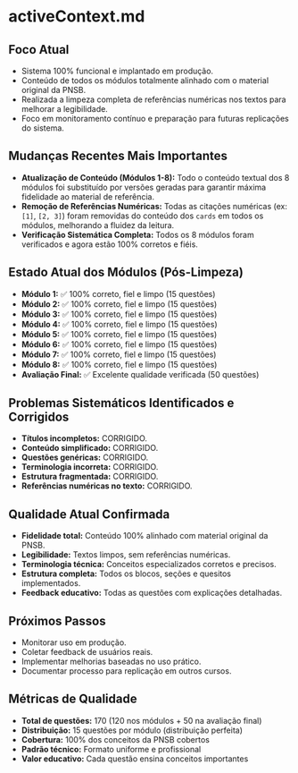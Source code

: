 # activeContext.md

## Foco Atual
- Sistema 100% funcional e implantado em produção.
- Conteúdo de todos os módulos totalmente alinhado com o material original da PNSB.
- Realizada a limpeza completa de referências numéricas nos textos para melhorar a legibilidade.
- Foco em monitoramento contínuo e preparação para futuras replicações do sistema.

## Mudanças Recentes Mais Importantes
- **Atualização de Conteúdo (Módulos 1-8):** Todo o conteúdo textual dos 8 módulos foi substituído por versões geradas para garantir máxima fidelidade ao material de referência.
- **Remoção de Referências Numéricas:** Todas as citações numéricas (ex: `[1]`, `[2, 3]`) foram removidas do conteúdo dos `cards` em todos os módulos, melhorando a fluidez da leitura.
- **Verificação Sistemática Completa:** Todos os 8 módulos foram verificados e agora estão 100% corretos e fiéis.

## Estado Atual dos Módulos (Pós-Limpeza)
- **Módulo 1:** ✅ 100% correto, fiel e limpo (15 questões)
- **Módulo 2:** ✅ 100% correto, fiel e limpo (15 questões)  
- **Módulo 3:** ✅ 100% correto, fiel e limpo (15 questões)
- **Módulo 4:** ✅ 100% correto, fiel e limpo (15 questões)
- **Módulo 5:** ✅ 100% correto, fiel e limpo (15 questões)
- **Módulo 6:** ✅ 100% correto, fiel e limpo (15 questões)
- **Módulo 7:** ✅ 100% correto, fiel e limpo (15 questões)
- **Módulo 8:** ✅ 100% correto, fiel e limpo (15 questões)
- **Avaliação Final:** ✅ Excelente qualidade verificada (50 questões)

## Problemas Sistemáticos Identificados e Corrigidos
- **Títulos incompletos:** CORRIGIDO.
- **Conteúdo simplificado:** CORRIGIDO.
- **Questões genéricas:** CORRIGIDO.
- **Terminologia incorreta:** CORRIGIDO.
- **Estrutura fragmentada:** CORRIGIDO.
- **Referências numéricas no texto:** CORRIGIDO.

## Qualidade Atual Confirmada
- **Fidelidade total:** Conteúdo 100% alinhado com material original da PNSB.
- **Legibilidade:** Textos limpos, sem referências numéricas.
- **Terminologia técnica:** Conceitos especializados corretos e precisos.
- **Estrutura completa:** Todos os blocos, seções e quesitos implementados.
- **Feedback educativo:** Todas as questões com explicações detalhadas.

## Próximos Passos
- Monitorar uso em produção.
- Coletar feedback de usuários reais.
- Implementar melhorias baseadas no uso prático.
- Documentar processo para replicação em outros cursos.

## Métricas de Qualidade
- **Total de questões:** 170 (120 nos módulos + 50 na avaliação final)
- **Distribuição:** 15 questões por módulo (distribuição perfeita)
- **Cobertura:** 100% dos conceitos da PNSB cobertos
- **Padrão técnico:** Formato uniforme e profissional
- **Valor educativo:** Cada questão ensina conceitos importantes 